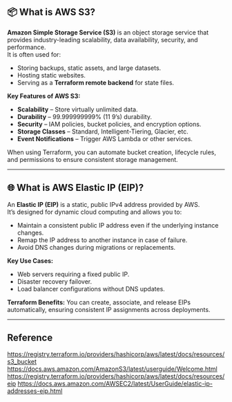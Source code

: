 ## 📦 What is AWS S3?

**Amazon Simple Storage Service (S3)** is an object storage service that provides industry-leading scalability, data availability, security, and performance.  
It is often used for:
- Storing backups, static assets, and large datasets.
- Hosting static websites.
- Serving as a **Terraform remote backend** for state files.

**Key Features of AWS S3:**
- **Scalability** – Store virtually unlimited data.
- **Durability** – 99.999999999% (11 9’s) durability.
- **Security** – IAM policies, bucket policies, and encryption options.
- **Storage Classes** – Standard, Intelligent-Tiering, Glacier, etc.
- **Event Notifications** – Trigger AWS Lambda or other services.

When using Terraform, you can automate bucket creation, lifecycle rules, and permissions to ensure consistent storage management.

---
## 🌐 What is AWS Elastic IP (EIP)?

An **Elastic IP (EIP)** is a static, public IPv4 address provided by AWS.  
It’s designed for dynamic cloud computing and allows you to:
- Maintain a consistent public IP address even if the underlying instance changes.
- Remap the IP address to another instance in case of failure.
- Avoid DNS changes during migrations or replacements.

**Key Use Cases:**
- Web servers requiring a fixed public IP.
- Disaster recovery failover.
- Load balancer configurations without DNS updates.

**Terraform Benefits:**
You can create, associate, and release EIPs automatically, ensuring consistent IP assignments across deployments.

----

## Reference

https://registry.terraform.io/providers/hashicorp/aws/latest/docs/resources/s3_bucket
https://docs.aws.amazon.com/AmazonS3/latest/userguide/Welcome.html
https://registry.terraform.io/providers/hashicorp/aws/latest/docs/resources/eip
https://docs.aws.amazon.com/AWSEC2/latest/UserGuide/elastic-ip-addresses-eip.html
